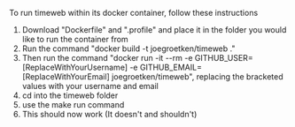 To run timeweb within its docker container, follow these instructions 
1. Download "Dockerfile" and ".profile" and place it in the folder you would like to run the container from
2. Run the command "docker build -t joegroetken/timeweb ."
3. Then run the command "docker run -it --rm -e GITHUB_USER=[ReplaceWithYourUsername] -e GITHUB_EMAIL=[ReplaceWithYourEmail] joegroetken/timeweb", replacing the bracketed values with your username and email
4. cd into the timeweb folder
5. use the make run command
6. This should now work (It doesn't and shouldn't)
